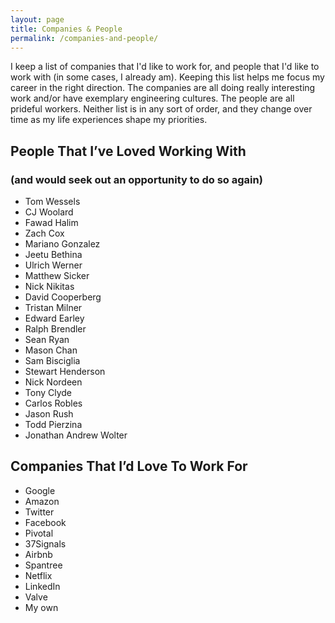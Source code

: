 ```yaml
---
layout: page
title: Companies & People
permalink: /companies-and-people/
---
```


I keep a list of companies that I'd like to work for, and people that I'd like to work with (in some cases, I already am).
Keeping this list helps me focus my career in the right direction.
The companies are all doing really interesting work and/or have exemplary engineering cultures.
The people are all prideful workers. 
Neither list is in any sort of order, and they change over time as my life experiences shape my priorities.

## People That I’ve Loved Working With

### (and would seek out an opportunity to do so again)

* Tom Wessels
* CJ Woolard
* Fawad Halim
* Zach Cox
* Mariano Gonzalez
* Jeetu Bethina
* Ulrich Werner
* Matthew Sicker
* Nick Nikitas
* David Cooperberg
* Tristan Milner
* Edward Earley
* Ralph Brendler
* Sean Ryan
* Mason Chan
* Sam Bisciglia
* Stewart Henderson
* Nick Nordeen
* Tony Clyde
* Carlos Robles
* Jason Rush
* Todd Pierzina
* Jonathan Andrew Wolter

## Companies That I’d Love To Work For

* Google
* Amazon
* Twitter
* Facebook
* Pivotal
* 37Signals
* Airbnb
* Spantree
* Netflix
* LinkedIn
* Valve
* My own
